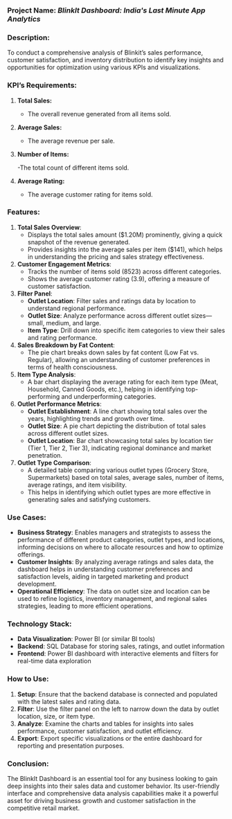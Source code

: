 ### Project Name: _BlinkIt Dashboard: India's Last Minute App Analytics_

### Description:

To conduct a comprehensive analysis of Blinkit’s sales performance, customer satisfaction, and inventory distribution to identify key insights and opportunities for optimization using various KPIs and visualizations.

### KPI’s Requirements:

1. **Total Sales:**
     - The overall revenue generated from all items sold.
2. **Average Sales:**
     - The average revenue per sale.
3. **Number of Items:**
   
      -The total count of different items sold.
5. **Average Rating:**
     - The average customer rating for items sold.


### Features:

1.  **Total Sales Overview**:
    -   Displays the total sales amount ($1.20M) prominently, giving a quick snapshot of the revenue generated.
    -   Provides insights into the average sales per item ($141), which helps in understanding the pricing and sales strategy effectiveness.
2.  **Customer Engagement Metrics**:
    -   Tracks the number of items sold (8523) across different categories.
    -   Shows the average customer rating (3.9), offering a measure of customer satisfaction.
3.  **Filter Panel**:
    -   **Outlet Location**: Filter sales and ratings data by location to understand regional performance.
    -   **Outlet Size**: Analyze performance across different outlet sizes—small, medium, and large.
    -   **Item Type**: Drill down into specific item categories to view their sales and rating performance.
4.  **Sales Breakdown by Fat Content**:
    -   The pie chart breaks down sales by fat content (Low Fat vs. Regular), allowing an understanding of customer preferences in terms of health consciousness.
5.  **Item Type Analysis**:
    -   A bar chart displaying the average rating for each item type (Meat, Household, Canned Goods, etc.), helping in identifying top-performing and underperforming categories.
6.  **Outlet Performance Metrics**:
    -   **Outlet Establishment**: A line chart showing total sales over the years, highlighting trends and growth over time.
    -   **Outlet Size**: A pie chart depicting the distribution of total sales across different outlet sizes.
    -   **Outlet Location**: Bar chart showcasing total sales by location tier (Tier 1, Tier 2, Tier 3), indicating regional dominance and market penetration.
7.  **Outlet Type Comparison**:
    -   A detailed table comparing various outlet types (Grocery Store, Supermarkets) based on total sales, average sales, number of items, average ratings, and item visibility.
    -   This helps in identifying which outlet types are more effective in generating sales and satisfying customers.

### Use Cases:

-   **Business Strategy**: Enables managers and strategists to assess the performance of different product categories, outlet types, and locations, informing decisions on where to allocate resources and how to optimize offerings.
-   **Customer Insights**: By analyzing average ratings and sales data, the dashboard helps in understanding customer preferences and satisfaction levels, aiding in targeted marketing and product development.
-   **Operational Efficiency**: The data on outlet size and location can be used to refine logistics, inventory management, and regional sales strategies, leading to more efficient operations.

### Technology Stack:

-   **Data Visualization**: Power BI (or similar BI tools)
-   **Backend**: SQL Database for storing sales, ratings, and outlet information
-   **Frontend**: Power BI dashboard with interactive elements and filters for real-time data exploration

### How to Use:

1.  **Setup**: Ensure that the backend database is connected and populated with the latest sales and rating data.
2.  **Filter**: Use the filter panel on the left to narrow down the data by outlet location, size, or item type.
3.  **Analyze**: Examine the charts and tables for insights into sales performance, customer satisfaction, and outlet efficiency.
4.  **Export**: Export specific visualizations or the entire dashboard for reporting and presentation purposes.

### Conclusion:

The BlinkIt Dashboard is an essential tool for any business looking to gain deep insights into their sales data and customer behavior. Its user-friendly interface and comprehensive data analysis capabilities make it a powerful asset for driving business growth and customer satisfaction in the competitive retail market.
